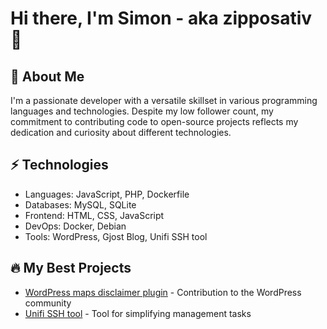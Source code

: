 # Hi there, I'm Simon - aka zipposativ 👋

## 🚀 About Me
I'm a passionate developer with a versatile skillset in various programming languages and technologies. Despite my low follower count, my commitment to contributing code to open-source projects reflects my dedication and curiosity about different technologies.

## ⚡ Technologies
- Languages: JavaScript, PHP, Dockerfile
- Databases: MySQL, SQLite
- Frontend: HTML, CSS, JavaScript
- DevOps: Docker, Debian
- Tools: WordPress, Gjost Blog, Unifi SSH tool

## 🔥 My Best Projects
- [WordPress maps disclaimer plugin](#) - Contribution to the WordPress community
- [Unifi SSH tool](#) - Tool for simplifying management tasks


